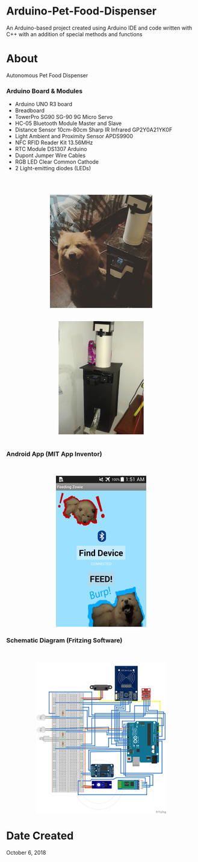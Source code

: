 # Arduino-Pet-Food-Dispenser

An Arduino-based project created using Arduino IDE and code written with C++ with an addition of special methods and functions

# About

Autonomous Pet Food Dispenser

### Arduino Board & Modules

<ul>
  <li> Arduino UNO R3 board </li>
  <li> Breadboard </li>
  <li> TowerPro SG90 SG-90 9G Micro Servo </li>
  <li> HC-05 Bluetooth Module Master and Slave </li>
  <li> Distance Sensor 10cm-80cm Sharp IR Infrared GP2Y0A21YK0F </li>
  <li> Light Ambient and Proximity Sensor APDS9900 </li>
  <li> NFC RFID Reader Kit 13.56MHz </li>
  <li> RTC Module DS1307 Arduino </li>
  <li> Dupont Jumper Wire Cables </li>
  <li> RGB LED Clear Common Cathode </li>
  <li> 2 Light-emitting diodes (LEDs) </li>
</ul>

<p align="center" style="padding-top:2rem;"><img src="./images/output.jpg"  height="300" style="padding:1rem"><img src="./images/output2.jpg"  height="300" style="padding:1rem"></p>

### Android App (MIT App Inventor)

<p align="center" style="padding-top:2rem;"><img src="./images/Android-app.jpg"  height="400" ></p>

### Schematic Diagram (Fritzing Software)

<p align="center" style="padding-top:2rem;"><img src="./images/Schematic-Diagram.jpg"  height="400" ></p>

# Date Created

October 6, 2018

